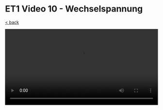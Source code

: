 # ET1 Video 10 - Wechselspannung

[< back](./README.md)

<style>
  video {
    width: 100%;
  }
</style>

<video controls controlsList="nodownload">
  <source src="https://storage.googleapis.com/ree-server-videos/ET1_Video_10.mp4" type="video/mp4">
  Your browser does not support the video tag.
</video>
